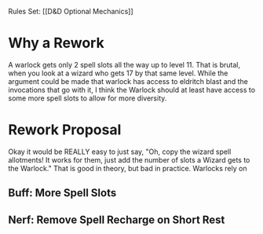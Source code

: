 Rules Set: [[D&D Optional Mechanics]]
# Why a Rework
A warlock gets only 2 spell slots all the way up to level 11. That is brutal, when you look at a wizard who gets 17 by that same level. While the argument could be made that warlock has access to eldritch blast and the invocations that go with it, I think the Warlock should at least have access to some more spell slots to allow for more diversity. 
# Rework Proposal
Okay it would be REALLY easy to just say, "Oh, copy the wizard spell allotments! It works for them, just add the number of slots a Wizard gets to the Warlock." That is good in theory, but bad in practice. Warlocks rely on 
## Buff: More Spell Slots
## Nerf: Remove Spell Recharge on Short Rest

